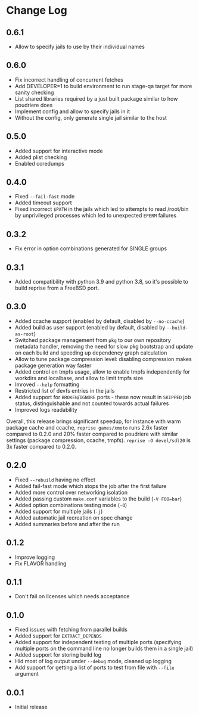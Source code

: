 # Change Log

## 0.6.1

* Allow to specify jails to use by their individual names

## 0.6.0

* Fix incorrect handling of concurrent fetches
* Add DEVELOPER=1 to build environment to run stage-qa target for
  more sanity checking
* List shared libraries required by a just built package similar
  to how poudriere does
* Implement config and allow to specify jails in it
* Without the config, only generate single jail similar to the host

## 0.5.0

* Added support for interactive mode
* Added plist checking
* Enabled coredumps

## 0.4.0

* Fixed `--fail-fast` mode
* Added timeout support
* Fixed incorrect `$PATH` in the jails which led to attempts to
  read /root/bin by unprivileged processes which led to unexpected
  `EPERM` failures

## 0.3.2

* Fix error in option combinations generated for SINGLE groups

## 0.3.1

* Added compatibility with python 3.9 and python 3.8, so it's
  possible to build reprise from a FreeBSD port.

## 0.3.0

* Added ccache support (enabled by default, disabled by `--no-ccache`)
* Added build as user support (enabled by default, disabled by
  `--build-as-root`)
* Switched package management from `pkg` to our own repository
  metadata handler, removing the need for slow pkg bootstrap and
  update on each build and speeding up dependency graph calculation
* Allow to tune package compression level: disabling compression
  makes package generation way faster
* Added control on tmpfs usage, allow to enable tmpfs independently
  for workdirs and localbase, and allow to limit tmpfs size
* Imroved `--help` formatting
* Restricted list of devfs entries in the jails
* Added support for `BROKEN`/`IGNORE` ports - these now result in
  `SKIPPED` job status, distinguishable and not counted towards
  actual failures
* Improved logs readability

Overall, this release brings significant speedup, for instance with
warm package cache and ccache, `reprise games/xmoto` runs 2.6x faster
compared to 0.2.0 and 20% faster compared to poudriere with similar
settings (package compression, ccache, tmpfs). `reprise -O devel/sdl20`
is 3x faster compared to 0.2.0.

## 0.2.0

* Fixed `--rebuild` having no effect
* Added fail-fast mode which stops the job after the first failure
* Added more control over networking isolation
* Added passing custom `make.conf` variables to the build (`-V FOO=bar`)
* Added option combinations testing mode (`-O`)
* Added support for multiple jails (`-j`)
* Added automatic jail recreation on spec change
* Added summaries before and after the run

## 0.1.2

* Improve logging
* Fix FLAVOR handling

## 0.1.1

* Don't fail on licenses which needs acceptance

## 0.1.0

* Fixed issues with fetching from parallel builds
* Added support for `EXTRACT_DEPENDS`
* Added support for independent testing of multiple ports (specifying
  multiple ports on the command line no longer builds them in a
  single jail)
* Added support for storing build log
* Hid most of log output under `--debug` mode, cleaned up logging
* Add support for getting a list of ports to test from file with
  `--file` argument

## 0.0.1

* Initial release

